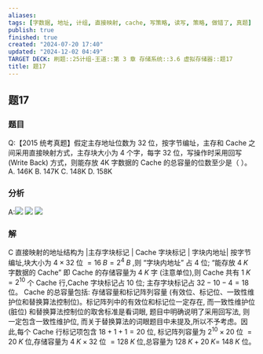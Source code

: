 ```yaml
---
aliases: 
tags: [字数据, 地址, 计组, 直接映射, cache, 写策略, 读写, 策略, 做错了, 真题]
publish: true
finished: true
created: "2024-07-20 17:40"
updated: "2024-12-02 04:49"
TARGET DECK: 刷题::25计组-王道::第 3 章 存储系统::3.6 虚拟存储器::题17
title: 题17
---
```

## 题17
### 题目
Q:【2015 统考真题】假定主存地址位数为 32 位，按字节编址，主存和 Cache 之间采用直接映射方式，主存块大小为 4 个字，每字 32 位，写操作时采用回写 (Write Back) 方式，则能存放 4K 字数据的 Cache 的总容量的位数至少是（ ）。
A. 146K
B. 147K
C. 148K
D. 158K
### 分析
A:![](https://img.hwenyi.live/202408112019084.webp)
![](https://img.hwenyi.live/202408112018281.webp)
![](https://img.hwenyi.live/202408112017870.webp)
### 解
C
直接映射的地址结构为
|主存字块标记 | Cache 字块标记 | 字块内地址|
按字节编址,块大小为 $4 \times {32}$ 位 $= {16}\;B = {2}^{4}\;B$ ,则 “字块内地址” 占 4 位; “能存放 $4\;K$ 字数据的 Cache” 即 Cache 的存储容量为 $4\;K$ 字 (注意单位),则 Cache 共有 $1\;K = {2}^{10}$ 个 Cache 行,Cache 字块标记占 10 位; 主存字块标记占 ${32} - {10} - 4 = {18}$ 位。
Cache 的总容量包括: 存储容量和标记阵列容量 (有效位、标记位、一致性维护位和替换算法控制位)。标记阵列中的有效位和标记位一定存在, 而一致性维护位 (脏位) 和替换算法控制位的取舍标准是看词眼, 题目中明确说明了采用回写法, 则一定包含一致性维护位, 而关于替换算法的词眼题目中未提及,所以不予考虑。因此,每个 Cache 行标记项包含 ${18} + 1 + 1 = {20}$ 位, 标记阵列容量为 ${2}^{10} \times  {20}$ 位 $= {20}\;K$ 位,存储容量为 $4\;K \times  {32}$ 位 $= {128}\;K$ 位,总容量为 ${128}\;K + {20}\;K =$ ${148}\;K$ 位。
<!--ID: 1723725340124-->
